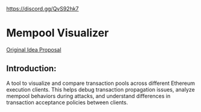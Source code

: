 https://discord.gg/QvS92hk7

# Mempool Visualizer

[Original Idea Proposal](https://github.com/ethpandaops/tooling-wishlist/blob/master/open-ideas/txpool-viz.md)

## Introduction:
A tool to visualize and compare transaction pools across different Ethereum execution clients. This helps debug transaction propagation issues, analyze mempool behaviors during attacks, and understand differences in transaction acceptance policies between clients.

